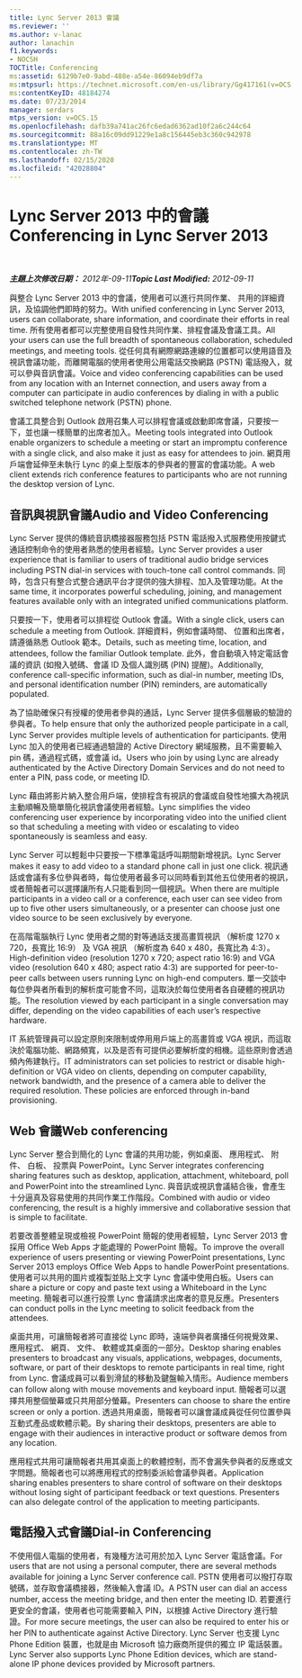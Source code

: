 ```yaml
---
title: Lync Server 2013 會議
ms.reviewer: ''
ms.author: v-lanac
author: lanachin
f1.keywords:
- NOCSH
TOCTitle: Conferencing
ms:assetid: 6129b7e0-9abd-488e-a54e-86094eb9df7a
ms:mtpsurl: https://technet.microsoft.com/en-us/library/Gg417161(v=OCS.15)
ms:contentKeyID: 48184274
ms.date: 07/23/2014
manager: serdars
mtps_version: v=OCS.15
ms.openlocfilehash: dafb39a741ac26fc6edad6362ad10f2a6c244c64
ms.sourcegitcommit: 88a16c09dd91229e1a8c156445eb3c360c942978
ms.translationtype: MT
ms.contentlocale: zh-TW
ms.lasthandoff: 02/15/2020
ms.locfileid: "42028804"
---
```

<div data-xmlns="http://www.w3.org/1999/xhtml">

<div class="topic" data-xmlns="http://www.w3.org/1999/xhtml" data-msxsl="urn:schemas-microsoft-com:xslt" data-cs="http://msdn.microsoft.com/">

<div data-asp="http://msdn2.microsoft.com/asp">

# <a name="conferencing-in-lync-server-2013"></a><span data-ttu-id="688fc-102">Lync Server 2013 中的會議</span><span class="sxs-lookup"><span data-stu-id="688fc-102">Conferencing in Lync Server 2013</span></span>

</div>

<div id="mainSection">

<div id="mainBody">

<span> </span>

<span data-ttu-id="688fc-103">_**主題上次修改日期：** 2012年-09-11_</span><span class="sxs-lookup"><span data-stu-id="688fc-103">_**Topic Last Modified:** 2012-09-11_</span></span>

<span data-ttu-id="688fc-104">與整合 Lync Server 2013 中的會議，使用者可以進行共同作業、 共用的詳細資訊，及協調他們即時的努力。</span><span class="sxs-lookup"><span data-stu-id="688fc-104">With unified conferencing in Lync Server 2013, users can collaborate, share information, and coordinate their efforts in real time.</span></span> <span data-ttu-id="688fc-105">所有使用者都可以完整使用自發性共同作業、排程會議及會議工具。</span><span class="sxs-lookup"><span data-stu-id="688fc-105">All your users can use the full breadth of spontaneous collaboration, scheduled meetings, and meeting tools.</span></span> <span data-ttu-id="688fc-106">從任何具有網際網路連線的位置都可以使用語音及視訊會議功能，而離開電腦的使用者使用公用電話交換網路 (PSTN) 電話撥入，就可以參與音訊會議。</span><span class="sxs-lookup"><span data-stu-id="688fc-106">Voice and video conferencing capabilities can be used from any location with an Internet connection, and users away from a computer can participate in audio conferences by dialing in with a public switched telephone network (PSTN) phone.</span></span>

<span data-ttu-id="688fc-107">會議工具整合到 Outlook 啟用召集人可以排程會議或啟動即席會議，只要按一下，並也讓一樣簡單的出席者加入。</span><span class="sxs-lookup"><span data-stu-id="688fc-107">Meeting tools integrated into Outlook enable organizers to schedule a meeting or start an impromptu conference with a single click, and also make it just as easy for attendees to join.</span></span> <span data-ttu-id="688fc-108">網頁用戶端會延伸至未執行 Lync 的桌上型版本的參與者的豐富的會議功能。</span><span class="sxs-lookup"><span data-stu-id="688fc-108">A web client extends rich conference features to participants who are not running the desktop version of Lync.</span></span>

<div>

## <a name="audio-and-video-conferencing"></a><span data-ttu-id="688fc-109">音訊與視訊會議</span><span class="sxs-lookup"><span data-stu-id="688fc-109">Audio and Video Conferencing</span></span>

<span data-ttu-id="688fc-110">Lync Server 提供的傳統音訊橋接器服務包括 PSTN 電話撥入式服務使用按鍵式通話控制命令的使用者熟悉的使用者經驗。</span><span class="sxs-lookup"><span data-stu-id="688fc-110">Lync Server provides a user experience that is familiar to users of traditional audio bridge services including PSTN dial-in services with touch-tone call control commands.</span></span> <span data-ttu-id="688fc-111">同時，包含只有整合式整合通訊平台才提供的強大排程、加入及管理功能。</span><span class="sxs-lookup"><span data-stu-id="688fc-111">At the same time, it incorporates powerful scheduling, joining, and management features available only with an integrated unified communications platform.</span></span>

<span data-ttu-id="688fc-112">只要按一下，使用者可以排程從 Outlook 會議。</span><span class="sxs-lookup"><span data-stu-id="688fc-112">With a single click, users can schedule a meeting from Outlook.</span></span> <span data-ttu-id="688fc-113">詳細資料，例如會議時間、 位置和出席者，請遵循熟悉 Outlook 範本。</span><span class="sxs-lookup"><span data-stu-id="688fc-113">Details, such as meeting time, location, and attendees, follow the familiar Outlook template.</span></span> <span data-ttu-id="688fc-114">此外，會自動填入特定電話會議的資訊 (如撥入號碼、會議 ID 及個人識別碼 (PIN) 提醒)。</span><span class="sxs-lookup"><span data-stu-id="688fc-114">Additionally, conference call-specific information, such as dial-in number, meeting IDs, and personal identification number (PIN) reminders, are automatically populated.</span></span>

<span data-ttu-id="688fc-115">為了協助確保只有授權的使用者參與的通話，Lync Server 提供多個層級的驗證的參與者。</span><span class="sxs-lookup"><span data-stu-id="688fc-115">To help ensure that only the authorized people participate in a call, Lync Server provides multiple levels of authentication for participants.</span></span> <span data-ttu-id="688fc-116">使用 Lync 加入的使用者已經通過驗證的 Active Directory 網域服務，且不需要輸入 pin 碼，通過程式碼，或會議 id。</span><span class="sxs-lookup"><span data-stu-id="688fc-116">Users who join by using Lync are already authenticated by the Active Directory Domain Services and do not need to enter a PIN, pass code, or meeting ID.</span></span>

<span data-ttu-id="688fc-117">Lync 藉由將影片納入整合用戶端，使排程含有視訊的會議或自發性地擴大為視訊主動順暢及簡單簡化視訊會議使用者經驗。</span><span class="sxs-lookup"><span data-stu-id="688fc-117">Lync simplifies the video conferencing user experience by incorporating video into the unified client so that scheduling a meeting with video or escalating to video spontaneously is seamless and easy.</span></span>

<span data-ttu-id="688fc-118">Lync Server 可以輕鬆中只要按一下標準電話呼叫期間新增視訊。</span><span class="sxs-lookup"><span data-stu-id="688fc-118">Lync Server makes it easy to add video to a standard phone call in just one click.</span></span> <span data-ttu-id="688fc-119">視訊通話或會議有多位參與者時，每位使用者最多可以同時看到其他五位使用者的視訊，或者簡報者可以選擇讓所有人只能看到同一個視訊。</span><span class="sxs-lookup"><span data-stu-id="688fc-119">When there are multiple participants in a video call or a conference, each user can see video from up to five other users simultaneously, or a presenter can choose just one video source to be seen exclusively by everyone.</span></span>

<span data-ttu-id="688fc-120">在高階電腦執行 Lync 使用者之間的對等通話支援高畫質視訊 （解析度 1270 x 720，長寬比 16:9） 及 VGA 視訊 （解析度為 640 x 480，長寬比為 4:3）。</span><span class="sxs-lookup"><span data-stu-id="688fc-120">High-definition video (resolution 1270 x 720; aspect ratio 16:9) and VGA video (resolution 640 x 480; aspect ratio 4:3) are supported for peer-to-peer calls between users running Lync on high-end computers.</span></span> <span data-ttu-id="688fc-121">單一交談中每位參與者所看到的解析度可能會不同，這取決於每位使用者各自硬體的視訊功能。</span><span class="sxs-lookup"><span data-stu-id="688fc-121">The resolution viewed by each participant in a single conversation may differ, depending on the video capabilities of each user’s respective hardware.</span></span>

<span data-ttu-id="688fc-p108">IT 系統管理員可以設定原則來限制或停用用戶端上的高畫質或 VGA 視訊，而這取決於電腦功能、網路頻寬，以及是否有可提供必要解析度的相機。這些原則會透過頻內佈建執行。</span><span class="sxs-lookup"><span data-stu-id="688fc-p108">IT administrators can set policies to restrict or disable high-definition or VGA video on clients, depending on computer capability, network bandwidth, and the presence of a camera able to deliver the required resolution. These policies are enforced through in-band provisioning.</span></span>

</div>

<div>

## <a name="web-conferencing"></a><span data-ttu-id="688fc-124">Web 會議</span><span class="sxs-lookup"><span data-stu-id="688fc-124">Web conferencing</span></span>

<span data-ttu-id="688fc-125">Lync Server 整合到簡化的 Lync 會議的共用功能，例如桌面、 應用程式、 附件、 白板、 投票與 PowerPoint。</span><span class="sxs-lookup"><span data-stu-id="688fc-125">Lync Server integrates conferencing sharing features such as desktop, application, attachment, whiteboard, poll and PowerPoint into the streamlined Lync.</span></span> <span data-ttu-id="688fc-126">與音訊或視訊會議結合後，會產生十分逼真及容易使用的共同作業工作階段。</span><span class="sxs-lookup"><span data-stu-id="688fc-126">Combined with audio or video conferencing, the result is a highly immersive and collaborative session that is simple to facilitate.</span></span>

<span data-ttu-id="688fc-127">若要改善整體呈現或檢視 PowerPoint 簡報的使用者經驗，Lync Server 2013 會採用 Office Web Apps 才能處理的 PowerPoint 簡報。</span><span class="sxs-lookup"><span data-stu-id="688fc-127">To improve the overall experience of users presenting or viewing PowerPoint presentations, Lync Server 2013 employs Office Web Apps to handle PowerPoint presentations.</span></span> <span data-ttu-id="688fc-128">使用者可以共用的圖片或複製並貼上文字 Lync 會議中使用白板。</span><span class="sxs-lookup"><span data-stu-id="688fc-128">Users can share a picture or copy and paste text using a Whiteboard in the Lync meeting.</span></span> <span data-ttu-id="688fc-129">簡報者可以進行投票 Lync 會議請求出席者的意見反應。</span><span class="sxs-lookup"><span data-stu-id="688fc-129">Presenters can conduct polls in the Lync meeting to solicit feedback from the attendees.</span></span>

<span data-ttu-id="688fc-130">桌面共用，可讓簡報者將可直接從 Lync 即時，遠端參與者廣播任何視覺效果、 應用程式、 網頁、 文件、 軟體或其桌面的一部分。</span><span class="sxs-lookup"><span data-stu-id="688fc-130">Desktop sharing enables presenters to broadcast any visuals, applications, webpages, documents, software, or part of their desktops to remote participants in real time, right from Lync.</span></span> <span data-ttu-id="688fc-131">會議成員可以看到滑鼠的移動及鍵盤輸入情形。</span><span class="sxs-lookup"><span data-stu-id="688fc-131">Audience members can follow along with mouse movements and keyboard input.</span></span> <span data-ttu-id="688fc-132">簡報者可以選擇共用整個螢幕或只共用部分螢幕。</span><span class="sxs-lookup"><span data-stu-id="688fc-132">Presenters can choose to share the entire screen or only a portion.</span></span> <span data-ttu-id="688fc-133">透過共用桌面，簡報者可以讓會議成員從任何位置參與互動式產品或軟體示範。</span><span class="sxs-lookup"><span data-stu-id="688fc-133">By sharing their desktops, presenters are able to engage with their audiences in interactive product or software demos from any location.</span></span>

<span data-ttu-id="688fc-p112">應用程式共用可讓簡報者共用其桌面上的軟體控制，而不會漏失參與者的反應或文字問題。簡報者也可以將應用程式的控制委派給會議參與者。</span><span class="sxs-lookup"><span data-stu-id="688fc-p112">Application sharing enables presenters to share control of software on their desktops without losing sight of participant feedback or text questions. Presenters can also delegate control of the application to meeting participants.</span></span>

</div>

<div>

## <a name="dial-in-conferencing"></a><span data-ttu-id="688fc-136">電話撥入式會議</span><span class="sxs-lookup"><span data-stu-id="688fc-136">Dial-in Conferencing</span></span>

<span data-ttu-id="688fc-137">不使用個人電腦的使用者，有幾種方法可用於加入 Lync Server 電話會議。</span><span class="sxs-lookup"><span data-stu-id="688fc-137">For users that are not using a personal computer, there are several methods available for joining a Lync Server conference call.</span></span> <span data-ttu-id="688fc-138">PSTN 使用者可以撥打存取號碼，並存取會議橋接器，然後輸入會議 ID。</span><span class="sxs-lookup"><span data-stu-id="688fc-138">A PSTN user can dial an access number, access the meeting bridge, and then enter the meeting ID.</span></span> <span data-ttu-id="688fc-139">若要進行更安全的會議，使用者也可能需要輸入 PIN，以根據 Active Directory 進行驗證。</span><span class="sxs-lookup"><span data-stu-id="688fc-139">For more secure meetings, the user can also be required to enter his or her PIN to authenticate against Active Directory.</span></span> <span data-ttu-id="688fc-140">Lync Server 也支援 Lync Phone Edition 裝置，也就是由 Microsoft 協力廠商所提供的獨立 IP 電話裝置。</span><span class="sxs-lookup"><span data-stu-id="688fc-140">Lync Server also supports Lync Phone Edition devices, which are stand-alone IP phone devices provided by Microsoft partners.</span></span>

</div>

</div>

<span> </span>

</div>

</div>

</div>

